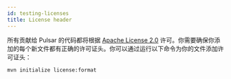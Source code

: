 ```yaml
---
id: testing-licenses
title: License header
---
```


所有贡献给 Pulsar 的代码都将根据 [Apache License 2.0](https://www.apache.org/licenses/LICENSE-2.0) 许可。你需要确保你添加的每个新文件都有正确的许可证头。你可以通过运行以下命令为你的文件添加许可证头：

```bash
mvn initialize license:format
```